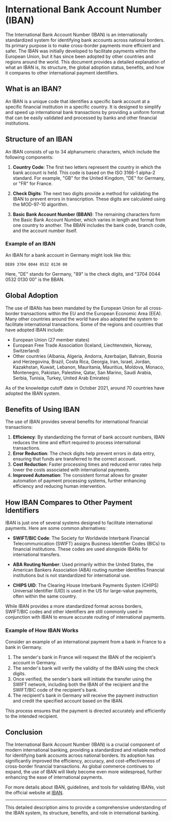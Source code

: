 # International Bank Account Number (IBAN)

The International Bank Account Number (IBAN) is an internationally standardized system for identifying bank accounts across national borders. Its primary purpose is to make cross-border payments more efficient and safer. The IBAN was initially developed to facilitate payments within the European Union, but it has since been adopted by other countries and regions around the world. This document provides a detailed explanation of what an IBAN is, its structure, the global adoption status, benefits, and how it compares to other international payment identifiers.

## What is an IBAN?

An IBAN is a unique code that identifies a specific bank account at a specific financial institution in a specific country. It is designed to simplify and speed up international bank transactions by providing a uniform format that can be easily validated and processed by banks and other financial institutions.

## Structure of an IBAN

An IBAN consists of up to 34 alphanumeric characters, which include the following components:

1. **Country Code**: The first two letters represent the country in which the bank account is held. This code is based on the ISO 3166-1 alpha-2 standard. For example, "GB" for the United Kingdom, "DE" for Germany, or "FR" for France.
   
2. **Check Digits**: The next two digits provide a method for validating the IBAN to prevent errors in transcription. These digits are calculated using the MOD-97-10 algorithm.
   
3. **Basic Bank Account Number (BBAN)**: The remaining characters form the Basic Bank Account Number, which varies in length and format from one country to another. The BBAN includes the bank code, branch code, and the account number itself.

### Example of an IBAN

An IBAN for a bank account in Germany might look like this:
```
DE89 3704 0044 0532 0130 00
```

Here, "DE" stands for Germany, "89" is the check digits, and "3704 0044 0532 0130 00" is the BBAN.

## Global Adoption

The use of IBANs has been mandated by the European Union for all cross-border transactions within the EU and the European Economic Area (EEA). Many other countries around the world have also adopted the system to facilitate international transactions. Some of the regions and countries that have adopted IBAN include:

- European Union (27 member states)
- European Free Trade Association (Iceland, Liechtenstein, Norway, Switzerland)
- Other countries (Albania, Algeria, Andorra, Azerbaijan, Bahrain, Bosnia and Herzegovina, Brazil, Costa Rica, Georgia, Iran, Israel, Jordan, Kazakhstan, Kuwait, Lebanon, Mauritania, Mauritius, Moldova, Monaco, Montenegro, Pakistan, Palestine, Qatar, San Marino, Saudi Arabia, Serbia, Tunisia, Turkey, United Arab Emirates)

As of the knowledge cutoff date in October 2021, around 70 countries have adopted the IBAN system.

## Benefits of Using IBAN

The use of IBAN provides several benefits for international financial transactions:

1. **Efficiency**: By standardizing the format of bank account numbers, IBAN reduces the time and effort required to process international transactions.
2. **Error Reduction**: The check digits help prevent errors in data entry, ensuring that funds are transferred to the correct account.
3. **Cost Reduction**: Faster processing times and reduced error rates help lower the costs associated with international payments.
4. **Improved Automation**: The consistent format allows for greater automation of payment processing systems, further enhancing efficiency and reducing human intervention.

## How IBAN Compares to Other Payment Identifiers

IBAN is just one of several systems designed to facilitate international payments. Here are some common alternatives:

- **SWIFT/BIC Code**: The Society for Worldwide Interbank Financial Telecommunication (SWIFT) assigns Business Identifier Codes (BICs) to financial institutions. These codes are used alongside IBANs for international transfers.
  
- **ABA Routing Number**: Used primarily within the United States, the American Bankers Association (ABA) routing number identifies financial institutions but is not standardized for international use.

- **CHIPS UID**: The Clearing House Interbank Payments System (CHIPS) Universal Identifier (UID) is used in the US for large-value payments, often within the same country.

While IBAN provides a more standardized format across borders, SWIFT/BIC codes and other identifiers are still commonly used in conjunction with IBAN to ensure accurate routing of international payments.

### Example of How IBAN Works

Consider an example of an international payment from a bank in France to a bank in Germany.

1. The sender's bank in France will request the IBAN of the recipient's account in Germany.
2. The sender's bank will verify the validity of the IBAN using the check digits.
3. Once verified, the sender's bank will initiate the transfer using the SWIFT network, including both the IBAN of the recipient and the SWIFT/BIC code of the recipient's bank.
4. The recipient's bank in Germany will receive the payment instruction and credit the specified account based on the IBAN.

This process ensures that the payment is directed accurately and efficiently to the intended recipient.

## Conclusion

The International Bank Account Number (IBAN) is a crucial component of modern international banking, providing a standardized and reliable method for identifying bank accounts across national borders. Its adoption has significantly improved the efficiency, accuracy, and cost-effectiveness of cross-border financial transactions. As global commerce continues to expand, the use of IBAN will likely become even more widespread, further enhancing the ease of international payments.

For more details about IBAN, guidelines, and tools for validating IBANs, visit the official website at [IBAN](https://www.iban.com).

---

This detailed description aims to provide a comprehensive understanding of the IBAN system, its structure, benefits, and role in international banking.